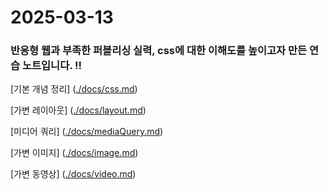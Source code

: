 # 2025-03-13

### 반응형 웹과 부족한 퍼블리싱 실력, css에 대한 이해도를 높이고자 만든 연습 노트입니다. !!

[기본 개념 정리] ([./docs/css.md](https://github.com/kgccm/csspractice/blob/main/docs/css.md))

[가변 레이아웃] ([./docs/layout.md](https://github.com/kgccm/csspractice/blob/main/docs/layout.md))

[미디어 쿼리] ([./docs/mediaQuery.md](https://github.com/kgccm/csspractice/blob/main/docs/mediaQuery.md))

[가변 이미지] ([./docs/image.md](https://github.com/kgccm/csspractice/blob/main/docs/image.md))

[가변 동영상] ([./docs/video.md](https://github.com/kgccm/csspractice/blob/main/docs/video.md))
